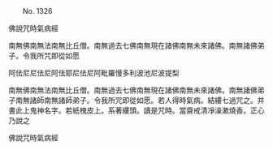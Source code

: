 ﻿　　No. 1326

佛說咒時氣病經

南無佛南無法南無比丘僧。南無過去七佛南無現在諸佛南無未來諸佛。南無諸佛弟子。令我所咒即從如愿

阿佉尼尼佉尼阿佉耶尼佉尼阿毗羅慢多利波池尼波提梨

南無佛南無法南無比丘僧。南無過去七佛南無現在諸佛南無未來諸佛。南無諸佛弟子南無諸師南無諸師弟子。令我所咒即從如愿。若人得時氣病。結縷七過咒之。并書此上鬼神名字。若紙槐皮上。系著縷頭。讀是咒時。當齋戒清凈澡漱燒香。正心乃說之

佛說咒時氣病經
